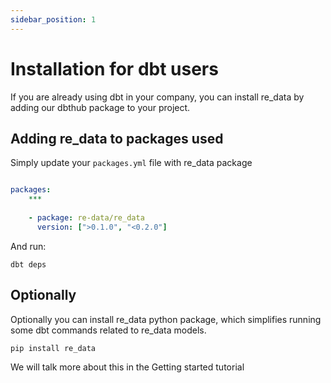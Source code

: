 ```yaml
---
sidebar_position: 1
---
```


# Installation for dbt users

If you are already using dbt in your company, you can install re_data by adding our dbthub package to your project.

## Adding re_data to packages used

Simply update your `packages.yml` file with re_data package

```yml title="packages.yml"

packages:
    ***
    
    - package: re-data/re_data
      version: [">0.1.0", "<0.2.0"]

```

And run:

```
dbt deps
```

## Optionally

Optionally you can install re_data python package, which simplifies running some dbt commands related to re_data models.

```
pip install re_data
```

We will talk more about this in the Getting started tutorial